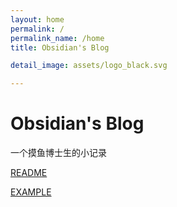 ```yaml
---
layout: home
permalink: /
permalink_name: /home
title: Obsidian's Blog

detail_image: assets/logo_black.svg

---
```


# Obsidian's Blog

一个摸鱼博士生的小记录

[README](read-me) 

[EXAMPLE](preview)
